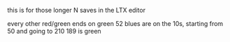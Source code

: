 this is for those longer N saves in the LTX editor

every other red/green ends on green 52
blues are on the 10s, starting from 50 and going to 210
189 is green